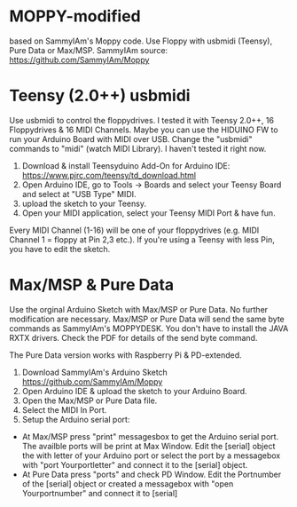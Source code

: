 MOPPY-modified
==============

based on SammyIAm's Moppy code. Use Floppy with usbmidi (Teensy), Pure Data or Max/MSP.
SammyIAm source: https://github.com/SammyIAm/Moppy


Teensy (2.0++) usbmidi
==============
Use usbmidi to control the floppydrives. I tested it with Teensy 2.0++, 16 Floppydrives & 16 MIDI Channels.
Maybe you can use the HIDUINO FW to run your Arduino Board with MIDI over USB. Change the "usbmidi" commands to "midi" (watch MIDI Library). I haven't tested it right now. 

1. Download & install Teensyduino Add-On for Arduino IDE: https://www.pjrc.com/teensy/td_download.html
2. Open Arduino IDE, go to Tools -> Boards and select your Teensy Board and select at "USB Type" MIDI.
3. upload the sketch to your Teensy.
4. Open your MIDI application, select your Teensy MIDI Port & have fun.

Every MIDI Channel (1-16) will be one of your floppydrives (e.g. MIDI Channel 1 = floppy at Pin 2,3 etc.).
If you're using a Teensy with less Pin, you have to edit the sketch. 


Max/MSP & Pure Data
==============
Use the orginal Arduino Sketch with Max/MSP or Pure Data. No further modification are necessary. Max/MSP or Pure Data will send the same byte commands as SammyIAm's MOPPYDESK. You don't have to install the JAVA RXTX drivers.
Check the PDF for details of the send byte command.

The Pure Data version works with Raspberry Pi & PD-extended. 

1. Download SammyIAm's Arduino Sketch https://github.com/SammyIAm/Moppy
2. Open Arduino IDE & upload the sketch to your Arduino Board.
3. Open the Max/MSP or Pure Data file.
4. Select the MIDI In Port.
5. Setup the Arduino serial port:

- At Max/MSP press "print" messagesbox to get the Arduino serial port. The availble ports will be print at Max Window. Edit the [serial] object the with letter of your Arduino port or select the port by a messagebox with "port Yourportletter" and connect it to the [serial] object.
- At Pure Data press "ports" and check PD Window. Edit the Portnumber of the [serial] object or created a messagebox with "open Yourportnumber" and connect it to [serial]
